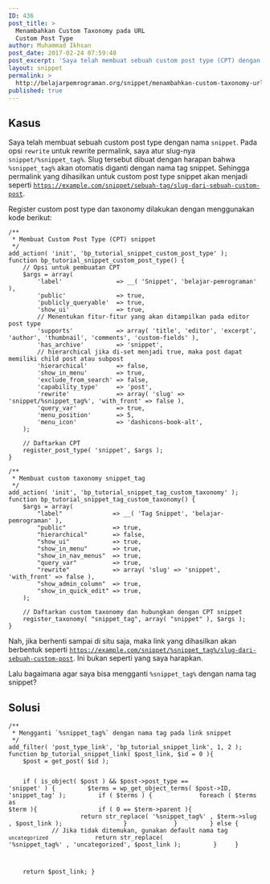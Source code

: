 ```yaml
---
ID: 436
post_title: >
  Menambahkan Custom Taxonomy pada URL
  Custom Post Type
author: Muhammad Ikhsan
post_date: 2017-02-24 07:59:48
post_excerpt: 'Saya telah membuat sebuah custom post type (CPT) dengan nama snippet. Pada pembuatan CPT, opsi <code>rewrite</code>, saya isikan dengan <code>snippet/%snippet_tag%</code>. Saya ingin <code>%snippet_tag%</code> otomatis berganti dengan nama tag snippet.<br>Ternyata link yang dihasilkan tidak seperti yang saya harapkan, <a href="https://example.com/snippet/%snippet_tag%/slug-post" target="_blank"><code>https://example.com/snippet/%snippet_tag%/slug-post</code></a>.'
layout: snippet
permalink: >
  http://belajarpemrograman.org/snippet/menambahkan-custom-taxonomy-url-custom-post-type/
published: true
---
```

<h2>Kasus</h2>
Saya telah membuat sebuah custom post type dengan nama <code>snippet</code>. Pada opsi <code>rewrite</code> untuk rewrite permalink, saya atur slug-nya <code>snippet/%snippet_tag%</code>. Slug tersebut dibuat dengan harapan bahwa <code>%snippet_tag%</code> akan otomatis diganti dengan nama tag snippet. Sehingga permalink yang dihasilkan untuk custom post type snippet akan menjadi seperti <a href="https://example.com/snippet/sebuah-tag/slug-dari-sebuah-custom-post" target="_blank"><code>https://example.com/snippet/sebuah-tag/slug-dari-sebuah-custom-post</code></a>.

Register custom post type dan taxonomy dilakukan dengan menggunakan kode berikut:
<pre><code class="language-php line-numbers">/**
 * Membuat Custom Post Type (CPT) snippet
 */
add_action( 'init', 'bp_tutorial_snippet_custom_post_type' );
function bp_tutorial_snippet_custom_post_type() {
    // Opsi untuk pembuatan CPT
    $args = array(
        'label'               =&gt; __( 'Snippet', 'belajar-pemrograman' ),
        'public'              =&gt; true,
        'publicly_queryable'  =&gt; true,
        'show_ui'             =&gt; true,
        // Menentukan fitur-fitur yang akan ditampilkan pada editor post type
        'supports'            =&gt; array( 'title', 'editor', 'excerpt', 'author', 'thumbnail', 'comments', 'custom-fields' ),
        'has_archive'         =&gt; 'snippet',
        // hierarchical jika di-set menjadi true, maka post dapat memiliki child post atau subpost
        'hierarchical'        =&gt; false,
        'show_in_menu'        =&gt; true,
        'exclude_from_search' =&gt; false,
        'capability_type'     =&gt; 'post',
        'rewrite'             =&gt; array( 'slug' =&gt; 'snippet/%snippet_tag%', 'with_front' =&gt; false ),
        'query_var'           =&gt; true,
        'menu_position'       =&gt; 5,
        'menu_icon'           =&gt; 'dashicons-book-alt',
    );
 
    // Daftarkan CPT
    register_post_type( 'snippet', $args );
}
 
/**
 * Membuat custom taxonomy snippet_tag
 */
add_action( 'init', 'bp_tutorial_snippet_tag_custom_taxonomy' );
function bp_tutorial_snippet_tag_custom_taxonomy() {
    $args = array(
        "label"              =&gt; __( 'Tag Snippet', 'belajar-pemrograman' ),
        "public"             =&gt; true,
        "hierarchical"       =&gt; false,
        "show_ui"            =&gt; true,
        "show_in_menu"       =&gt; true,
        "show_in_nav_menus"  =&gt; true,
        "query_var"          =&gt; true,
        "rewrite"            =&gt; array( 'slug' =&gt; 'snippet', 'with_front' =&gt; false ),
        "show_admin_column"  =&gt; true,
        "show_in_quick_edit" =&gt; true,
    );
 
    // Daftarkan custom taxonomy dan hubungkan dengan CPT snippet
    register_taxonomy( "snippet_tag", array( "snippet" ), $args );
}</code></pre>
Nah, jika berhenti sampai di situ saja, maka link yang dihasilkan akan berbentuk seperti <a href="https://example.com/snippet/%snippet_tag%/slug-dari-sebuah-custom-post" target="_blank"><code>https://example.com/snippet/%snippet_tag%/slug-dari-sebuah-custom-post</code></a>. Ini bukan seperti yang saya harapkan.

Lalu bagaimana agar saya bisa mengganti <code>%snippet_tag%</code> dengan nama tag snippet?
<h2>Solusi</h2>
<pre><code class="language-php line-numbers">/**
 * Mengganti `%snippet_tag%` dengan nama tag pada link snippet
 */
add_filter( 'post_type_link', 'bp_tutorial_snippet_link', 1, 2 );
function bp_tutorial_snippet_link( $post_link, $id = 0 ){
    $post = get_post( $id );
 
    if ( is_object( $post ) &amp;&amp; $post-&gt;post_type == 'snippet' ) {
        $terms = wp_get_object_terms( $post-&gt;ID, 'snippet_tag' );
        if ( $terms ) {
            foreach ( $terms as $term ){
                if ( 0 == $term-&gt;parent ){
                    return str_replace( '%snippet_tag%' , $term-&gt;slug , $post_link );
                }
            }
        } else {
            // Jika tidak ditemukan, gunakan default nama tag `uncategorized`
            return str_replace( '%snippet_tag%' , 'uncategorized', $post_link );
        }
    }
 
    return $post_link;
}</code></pre>